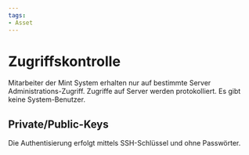 ```yaml
---
tags:
- Asset
---
```

# Zugriffskontrolle

Mitarbeiter der Mint System erhalten nur auf bestimmte Server Administrations-Zugriff. Zugriffe auf Server werden protokolliert. Es gibt keine System-Benutzer.

## Private/Public-Keys

Die Authentisierung erfolgt mittels SSH-Schlüssel und ohne Passwörter.